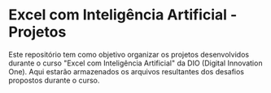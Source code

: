 # Excel com Inteligência Artificial - Projetos

Este repositório tem como objetivo organizar os projetos desenvolvidos durante o curso "Excel com Inteligência Artificial" da DIO (Digital Innovation One).
Aqui estarão armazenados os arquivos resultantes dos desafios propostos durante o curso.
